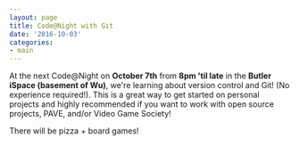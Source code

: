 ```yaml
---
layout: page
title: Code@Night with Git
date: '2016-10-03'
categories:
- main
---
```

At the next Code@Night on **October 7th** from **8pm 'til late** in the **Butler iSpace (basement of Wu)**, we're learning about version control and Git! (No experience required!). This is a great way to get started on personal projects and highly recommended if you want to work with open source projects, PAVE, and/or Video Game Society!

There will be pizza + board games!
